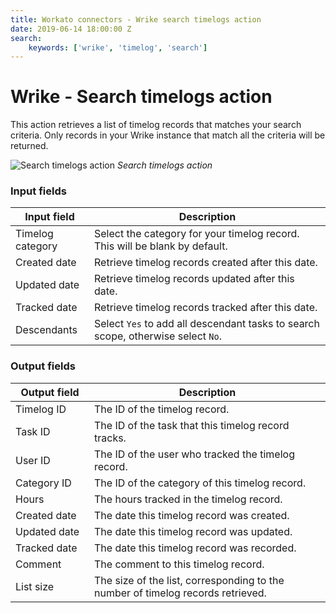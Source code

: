 ```yaml
---
title: Workato connectors - Wrike search timelogs action
date: 2019-06-14 18:00:00 Z
search:
    keywords: ['wrike', 'timelog', 'search']
---
```


# Wrike - Search timelogs action

This action retrieves a list of timelog records that matches your search criteria. Only records in your Wrike instance that match all the criteria will be returned.

![Search timelogs action](~@img/connectors/wrike/search-timelogs-action.png)
*Search timelogs action*

### Input fields

<table class="unchanged rich-diff-level-one">
  <thead>
    <tr>
      <th width='25%'>Input field</th>
      <th>Description</th>
    </tr>
  </thead>
  <tbody>
    <tr>
      <td>Timelog category</td>
      <td>
        Select the category for your timelog record. This will be blank by default.
      </td>
    </tr>
    <tr>
      <td>Created date</td>
      <td>
        Retrieve timelog records created after this date.
      </td>
    </tr>
    <tr>
      <td>Updated date</td>
      <td>
        Retrieve timelog records updated after this date.
      </td>
    </tr>
    <tr>
      <td>Tracked date</td>
      <td>
        Retrieve timelog records tracked after this date.
      </td>    
    </tr>
     <tr>
      <td>Descendants</td>
      <td>
        Select <code>Yes</code> to add all descendant tasks to search scope, otherwise select <code>No</code>.
      </td>    
    </tr>
  </tbody>
</table>

### Output fields

<table class="unchanged rich-diff-level-one">
  <thead>
    <tr>
      <th width='25%'>Output field</th>
      <th>Description</th>
    </tr>
  </thead>
  <tbody>
    <tr>
      <td>Timelog ID</td>
      <td>
        The ID of the timelog record.
      </td>
    </tr>
    <tr>
      <td>Task ID</td>
      <td>
        The ID of the task that this timelog record tracks.
      </td>
    </tr>  
    <tr>
      <td>User ID</td>
      <td>
        The ID of the user who tracked the timelog record.
      </td>
    </tr>
    <tr>
      <td>Category ID</td>
      <td>
        The ID of the category of this timelog record.
      </td>
    </tr>
    <tr>
      <td>Hours</td>
      <td>
        The hours tracked in the timelog record.
      </td>
    </tr>
    <tr>
      <td>Created date</td>
      <td>
        The date this timelog record was created.
      </td>
    </tr>
    <tr>
      <td>Updated date</td>
      <td>
        The date this timelog record was updated.
      </td>
    </tr>
    <tr>
      <td>Tracked date</td>
      <td>
       The date this timelog record was recorded.
     </td>
    </tr>
    <tr>
      <td>Comment</td>
      <td>
        The comment to this timelog record.
      </td>
    </tr>
     <tr>
      <td>List size</td>
      <td>
        The size of the list, corresponding to the number of timelog records retrieved.
      </td>
    </tr>
  </tbody>
</table>
